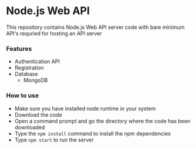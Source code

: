 # Node.js Web API 
This repository contains Node.js Web API server code with bare minimum API's requried for hosting an API server

### Features
* Authentication API
* Registration 
* Database 
  * MongoDB
  
### How to use
* Make sure you have installed node runtime in your system
* Download the code 
* Open a command prompt and go the directory where the code has been downloaded
* Type the `npm install` command to install the npm dependencies
* Type `npm start` to run the server
